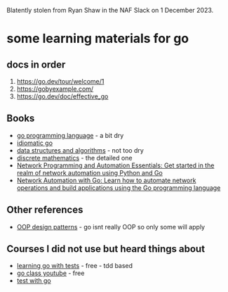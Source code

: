 Blatently stolen from Ryan Shaw in the NAF Slack on 1 December 2023.

# some learning materials for go

## docs in order
1. https://go.dev/tour/welcome/1
2. https://gobyexample.com/
3. https://go.dev/doc/effective_go

## Books
* [go programming language](https://www.amazon.com/Programming-Language-Addison-Wesley-Professional-Computing/dp/0134190440) - a bit dry
* [idiomatic go](https://www.amazon.com/Learning-Go-Idiomatic-Real-World-Programming/dp/1492077216)
* [data structures and algorithms](https://www.amazon.com/Common-Sense-Guide-Structures-Algorithms-Second/dp/1680507222/) - not too dry
* [discrete mathematics](https://www.amazon.com/Discrete-Mathematics-Applications-Kenneth-author/dp/1260091996/) - the detailed one
* [Network Programming and Automation Essentials: Get started in the realm of network automation using Python and Go](https://www.amazon.com/Network-Programming-Automation-Essentials-automation-ebook/dp/B0BMVV58CD/)
* [Network Automation with Go: Learn how to automate network operations and build applications using the Go programming language](https://www.amazon.com/Network-Automation-operations-applications-programming-ebook/dp/B0B3DV24ZS/)

## Other references
* [OOP design patterns](https://refactoring.guru/design-patterns) - go isnt really OOP so only some will apply

## Courses I did not use but heard things about
* [learning go with tests](https://quii.gitbook.io/learn-go-with-tests/) - free - tdd based
* [go class youtube](https://www.youtube.com/watch?v=iDQAZEJK8lI&list=PLoILbKo9rG3skRCj37Kn5Zj803hhiuRK6) - free
* [test with go](https://testwithgo.com/)
